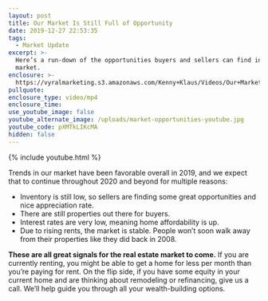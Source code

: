 ```yaml
---
layout: post
title: Our Market Is Still Full of Opportunity
date: 2019-12-27 22:53:35
tags:
  - Market Update
excerpt: >-
  Here’s a run-down of the opportunities buyers and sellers can find in our
  market.
enclosure: >-
  https://vyralmarketing.s3.amazonaws.com/Kenny+Klaus/Videos/Our+Market+Is+Still+Full+of+Opportunity.mp4
pullquote:
enclosure_type: video/mp4
enclosure_time:
use_youtube_image: false
youtube_alternate_image: /uploads/market-opportunities-youtube.jpg
youtube_code: pXMTkLIKcMA
hidden: false
---
```


{% include youtube.html %}

Trends in our market have been favorable overall in 2019, and we expect that to continue throughout 2020 and beyond for multiple reasons:

* Inventory is still low, so sellers are finding some great opportunities and nice appreciation rate.
* There are still properties out there for buyers.
* Interest rates are very low, meaning home affordability is up.
* Due to rising rents, the market is stable. People won’t soon walk away from their properties like they did back in 2008.

**These are all great signals for the real estate market to come.** If you are currently renting, you might be able to get a home for less per month than you’re paying for rent. On the flip side, if you have some equity in your current home and are thinking about remodeling or refinancing, give us a call. We’ll help guide you through all your wealth-building options.